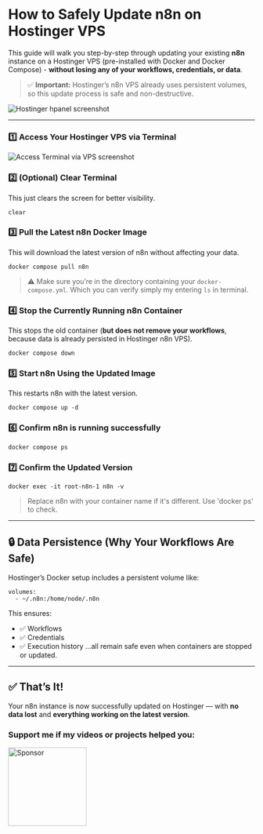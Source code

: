 # How to Safely Update n8n on Hostinger VPS

This guide will walk you step-by-step through updating your existing **n8n** instance on a Hostinger VPS (pre-installed with Docker and Docker Compose) - **without losing any of your workflows, credentials, or data**.

> ✅ **Important:** Hostinger’s n8n VPS already uses persistent volumes, so this update process is safe and non-destructive.

![Hostinger hpanel screenshot](https://github.com/user-attachments/assets/5f375f2e-368b-4ace-9344-8a6cc5bc7ebc)

---
### 1️⃣ Access Your Hostinger VPS via Terminal
![Access Terminal via VPS screenshot](https://github.com/user-attachments/assets/4bafb591-0e21-4138-8c31-a42eab20656a)

### 2️⃣ (Optional) Clear Terminal

This just clears the screen for better visibility.
```
clear
```

### 3️⃣ Pull the Latest n8n Docker Image

This will download the latest version of n8n without affecting your data.
```
docker compose pull n8n
```
> ⚠️ Make sure you’re in the directory containing your `docker-compose.yml`. Which you can verify simply my entering `ls` in terminal.

### 4️⃣ Stop the Currently Running n8n Container

This stops the old container (**but does not remove your workflows**, because data is already persisted in Hostinger n8n VPS).
```
docker compose down
```

### 5️⃣ Start n8n Using the Updated Image

This restarts n8n with the latest version.
```
docker compose up -d
```

### 6️⃣ Confirm n8n is running successfully
```
docker compose ps
```

### 7️⃣ Confirm the Updated Version
```
docker exec -it root-n8n-1 n8n -v
```
> Replace n8n with your container name if it's different. Use 'docker ps' to check.

---
## 🔒 Data Persistence (Why Your Workflows Are Safe)

Hostinger’s Docker setup includes a persistent volume like:

```
volumes:
  - ~/.n8n:/home/node/.n8n
```

This ensures:

* ✅ Workflows
* ✅ Credentials
* ✅ Execution history
  ...all remain safe even when containers are stopped or updated.

---
## ✅ That’s It!

Your n8n instance is now successfully updated on Hostinger — with **no data lost** and **everything working on the latest version**.

### Support me if my videos or projects helped you:
<a href="https://github.com/sponsors/Moksh-Bhardwaj">
  <img src="https://img.shields.io/badge/Sponsor-%E2%9D%A4-lightgrey?logo=github" alt="Sponsor" width="160"/>
</a>

